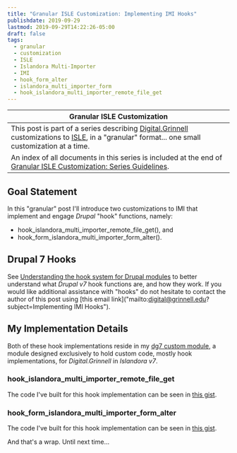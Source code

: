 ```yaml
---
title: "Granular ISLE Customization: Implementing IMI Hooks"
publishdate: 2019-09-29
lastmod: 2019-09-29T14:22:26-05:00
draft: false
tags:
  - granular
  - customization
  - ISLE
  - Islandora Multi-Importer
  - IMI
  - hook_form_alter
  - islandora_multi_importer_form
  - hook_islandora_multi_importer_remote_file_get
---
```


| Granular ISLE Customization |
| --- |
| This post is part of a series describing [Digital.Grinnell](https://digital.grinnell.edu) customizations to [ISLE](https://github.com/Islandora-Collaboration-Group/ISLE), in a "granular" format... one small customization at a time. |
| An index of all documents in this series is included at the end of [Granular ISLE Customization: Series Guidelines](https://static.grinnell.edu/blogs/McFateM/posts/047-granular-isle-customization-series-guidelines). |

## Goal Statement

In this "granular" post I'll introduce two customizations to IMI that implement and engage _Drupal_ "hook" functions, namely:

  - hook_islandora_multi_importer_remote_file_get(), and
  - hook_form_islandora_multi_importer_form_alter().

## Drupal 7 Hooks

See [Understanding the hook system for Drupal modules](https://www.drupal.org/docs/7/creating-custom-modules/understanding-the-hook-system-for-drupal-modules) to better understand what _Drupal v7_ hook functions are, and how they work. If you would like additional assistance with "hooks" do not hesitate to contact the author of this post using [this email link]("mailto:digital@grinnell.edu?subject=Implementing IMI Hooks").

## My Implementation Details

Both of these hook implementations reside in my [dg7 custom module](https://github.com/DigitalGrinnell/dg7), a module designed exclusively to hold custom code, mostly hook implementations, for _Digital.Grinnell_ in _Islandora v7_.

### hook_islandora_multi_importer_remote_file_get

The code I've built for this hook implementation can be seen in [this gist](https://gist.github.com/SummittDweller/22c85f834380ce4794cb5caa200f6408).

### hook_form_islandora_multi_importer_form_alter

The code I've built for this hook implementation can be seen in [this gist](https://gist.github.com/SummittDweller/f9e623c3638be03d4ccf3ab881840a53).

And that's a wrap.  Until next time...
